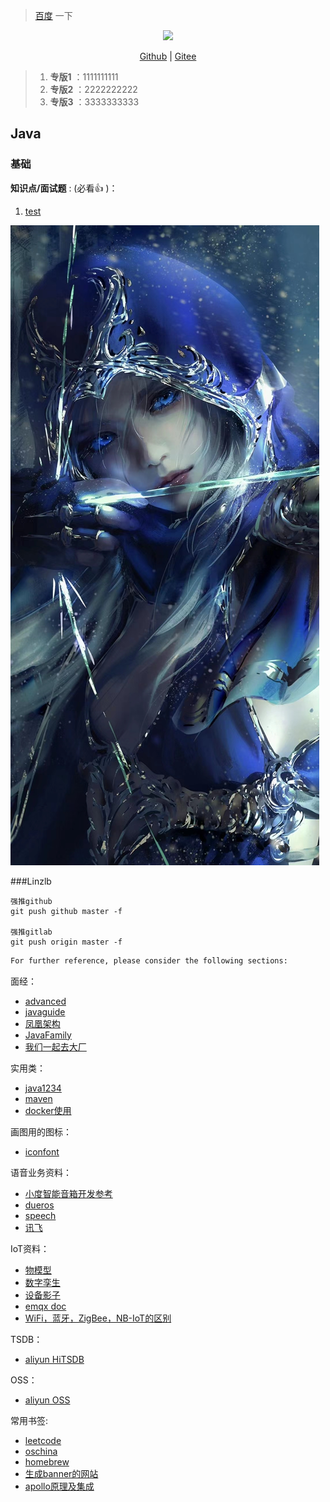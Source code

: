 > [百度](https://www.baidu.com) 一下

<div align="center">
    <p>
        <a href="https://gitee.com/allrandom/Linzlb_Seehope" target="_blank">
            <img src="https://coli688-smart-home-pub-read.oss-cn-shenzhen.aliyuncs.com/ad/lift/family_icon_community_mall.png" width="" />
            <!-- <img src="./hanbing.png" style="margin: 0 auto; width: 850px;" /> -->
        </a>
    </p>
<!-- 
    <p>
        <a href="https://javaguide.cn/">
        <img src="https://img.shields.io/badge/阅读-read-brightgreen.svg" alt="阅读" /></a>
        <img src="https://img.shields.io/github/stars/Snailclimb/JavaGuide" alt="stars" />
        <img src="https://img.shields.io/github/forks/Snailclimb/JavaGuide" alt="forks" />
        <img src="https://img.shields.io/github/issues/Snailclimb/JavaGuide" alt="issues" />
    </p>
-->
    <p>
        <a href="https://github.com/linzlb/Linzlb_Seehope.git">Github</a> |
        <a href="https://gitee.com/allrandom/Linzlb_Seehope.git">Gitee</a>
    </p>  
</div>

> 1. **专版1** ：1111111111
> 2. **专版2** ：2222222222
> 3. **专版3** ：3333333333

## Java
### 基础
**知识点/面试题** : (必看:+1: )：

1. [test](./docs/readme.md)

![](./media/hanbing.png)

###Linzlb
```
强推github
git push github master -f

强推gitlab
git push origin master -f
```
```markdown
For further reference, please consider the following sections:
```
面经：
* [advanced](https://doocs.gitee.io/advanced-java/#/)
* [javaguide](https://javaguide.cn/)
* [凤凰架构](http://icyfenix.cn/)
* [JavaFamily](https://gitee.com/sharehappy/JavaFamily)
* [我们一起去大厂](https://aobing.blog.csdn.net/category_9424379.html)

实用类：
* [java1234](http://blog.java1234.com/index.html)
* [maven](https://mvnrepository.com/)
* [docker使用](https://www.runoob.com/docker/docker-container-usage.html)

画图用的图标：
* [iconfont](https://www.iconfont.cn/)

语音业务资料：
* [小度智能音箱开发参考](https://www.cnblogs.com/qinlongqiang/p/12498788.html)
* [dueros](https://dueros.baidu.com/didp/doc/dueros-bot-platform/dbp-smart-home/smart-home-skill/intro-smart-skill_markdown)
* [speech](https://www.duiopen.com/docs/smarthome_overview)
* [讯飞](https://aiui.xfyun.cn/doc/aiui/)

IoT资料：
* [物模型](https://help.aliyun.com/document_detail/88239.html)
* [数字孪生](https://help.aliyun.com/document_detail/182342.html)
* [设备影子](https://help.aliyun.com/document_detail/53927.html)
* [emqx doc](https://docs.emqx.com/zh/enterprise/v4.2/development/protocol.html#mqtt%E5%8D%8F%E8%AE%AE)
* [WiFi，蓝牙，ZigBee，NB-IoT的区别](https://blog.csdn.net/wshh123456/article/details/88785761)

TSDB：
* [aliyun HiTSDB](https://help.aliyun.com/document_detail/55652.html)

OSS：
* [aliyun OSS](https://help.aliyun.com/document_detail/177682.html?spm=a2c4g.11186623.6.620.414113c0XjO9xB)

常用书签:
* [leetcode](https://leetcode-cn.com/)
* [oschina](https://www.oschina.net/)
* [homebrew](https://brew.sh/index_zh-cn)
* [生成banner的网站](http://www.network-science.de/ascii/)
* [apollo原理及集成](https://blog.csdn.net/wuzhiwei549/article/details/105139608/)





